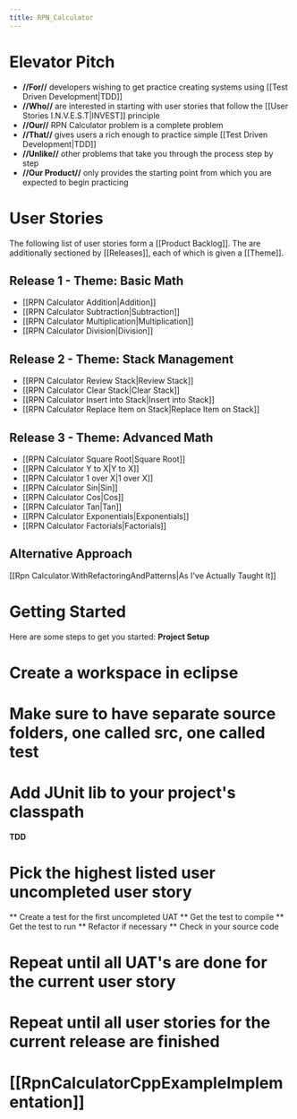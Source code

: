 ```yaml
---
title: RPN_Calculator
---
```

# Elevator Pitch
* **//For//** developers wishing to get practice creating systems using [[Test Driven Development|TDD]]
* **//Who//** are interested in starting with user stories that follow the [[User Stories I.N.V.E.S.T|INVEST]] principle
* **//Our//** RPN Calculator problem is a complete problem 
* **//That//** gives users a rich enough to practice simple [[Test Driven Development|TDD]]
* **//Unlike//** other problems that take you through the process step by step
* **//Our Product//** only provides the starting point from which you are expected to begin practicing

# User Stories
The following list of user stories form a [[Product Backlog]]. The are additionally sectioned by [[Releases]], each of which is given a [[Theme]].

## Release 1 - Theme: Basic Math
* [[RPN Calculator Addition|Addition]]
* [[RPN Calculator Subtraction|Subtraction]]
* [[RPN Calculator Multiplication|Multiplication]]
* [[RPN Calculator Division|Division]]

## Release 2 - Theme: Stack Management
* [[RPN Calculator Review Stack|Review Stack]]
* [[RPN Calculator Clear Stack|Clear Stack]]
* [[RPN Calculator Insert into Stack|Insert into Stack]]
* [[RPN Calculator Replace Item on Stack|Replace Item on Stack]]

## Release 3 - Theme: Advanced Math
* [[RPN Calculator Square Root|Square Root]]
* [[RPN Calculator Y to X|Y to X]]
* [[RPN Calculator 1 over X|1 over X]]
* [[RPN Calculator Sin|Sin]]
* [[RPN Calculator Cos|Cos]]
* [[RPN Calculator Tan|Tan]]
* [[RPN Calculator Exponentials|Exponentials]]
* [[RPN Calculator Factorials|Factorials]]

## Alternative Approach
[[Rpn Calculator.WithRefactoringAndPatterns|As I've Actually Taught It]]

# Getting Started

Here are some steps to get you started:
**Project Setup**
# Create a workspace in eclipse
# Make sure to have separate source folders, one called src, one called test
# Add JUnit lib to your project's classpath

**TDD**
# Pick the highest listed user uncompleted user story
** Create a test for the first uncompleted UAT
** Get the test to compile
** Get the test to run
** Refactor if necessary
** Check in your source code
# Repeat until all UAT's are done for the current user story
# Repeat until all user stories for the current release are finished

# [[RpnCalculatorCppExampleImplementation]]
